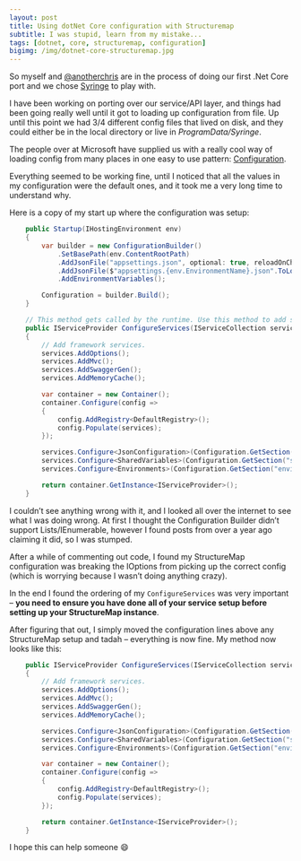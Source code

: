 ```yaml
---
layout: post
title: Using dotNet Core configuration with Structuremap
subtitle: I was stupid, learn from my mistake...
tags: [dotnet, core, structuremap, configuration]
bigimg: /img/dotnet-core-structuremap.jpg
---
```


So myself and [@anotherchris](http://www.anotherchris.net/) are in the process of doing our first .Net Core port and we chose [Syringe](https://github.com/totaljobsgroup/syringe) to play with.

I have been working on porting over our service/API layer, and things had been going really well until it got to loading up configuration from file. Up until this point we had 3/4 different config files that lived on disk, and they could either be in the local directory or live in  *ProgramData/Syringe*.

The people over at Microsoft have supplied us with a really cool way of loading config from many places in one easy to use pattern: [Configuration](https://docs.asp.net/en/latest/fundamentals/configuration.html).

Everything seemed to be working fine, until I noticed that all the values in my configuration were the default ones, and it took me a very long time to understand why.

Here is a copy of my start up where the configuration was setup:

```csharp
    public Startup(IHostingEnvironment env)
    {
        var builder = new ConfigurationBuilder()
            .SetBasePath(env.ContentRootPath)
            .AddJsonFile("appsettings.json", optional: true, reloadOnChange: true)
            .AddJsonFile($"appsettings.{env.EnvironmentName}.json".ToLower(), optional: true)
            .AddEnvironmentVariables();

        Configuration = builder.Build();
    }

    // This method gets called by the runtime. Use this method to add services to the container.
    public IServiceProvider ConfigureServices(IServiceCollection services)
    {
        // Add framework services.
        services.AddOptions();
        services.AddMvc();
        services.AddSwaggerGen();
        services.AddMemoryCache();

        var container = new Container();
        container.Configure(config =>
        {
            config.AddRegistry<DefaultRegistry>();
            config.Populate(services);
        });

        services.Configure<JsonConfiguration>(Configuration.GetSection("settings"));
        services.Configure<SharedVariables>(Configuration.GetSection("sharedVariables"));
        services.Configure<Environments>(Configuration.GetSection("environments"));

        return container.GetInstance<IServiceProvider>();
    }
```



I couldn’t see anything wrong with it, and I looked all over the internet to see what I was doing wrong. At first I thought the Configuration Builder didn’t support Lists/IEnumerable, however I found posts from over a year ago claiming it did, so I was stumped.

After a while of commenting out code, I found my StructureMap configuration was breaking the IOptions from picking up the correct config (which is worrying because I wasn’t doing anything crazy).

In the end I found the ordering of my ``ConfigureServices`` was very important – **you need to ensure you have done all of your service setup before setting up your StructureMap instance**.

After figuring that out, I simply moved the configuration lines above any StructureMap setup and tadah – everything is now fine. My method now looks like this:

```csharp
    public IServiceProvider ConfigureServices(IServiceCollection services)
    {
        // Add framework services.
        services.AddOptions();
        services.AddMvc();
        services.AddSwaggerGen();
        services.AddMemoryCache();

        services.Configure<JsonConfiguration>(Configuration.GetSection("settings"));
        services.Configure<SharedVariables>(Configuration.GetSection("sharedVariables"));
        services.Configure<Environments>(Configuration.GetSection("environments"));

        var container = new Container();
        container.Configure(config =>
        {
            config.AddRegistry<DefaultRegistry>();
            config.Populate(services);
        });

        return container.GetInstance<IServiceProvider>();
    }
```

I hope this can help someone :smile:



